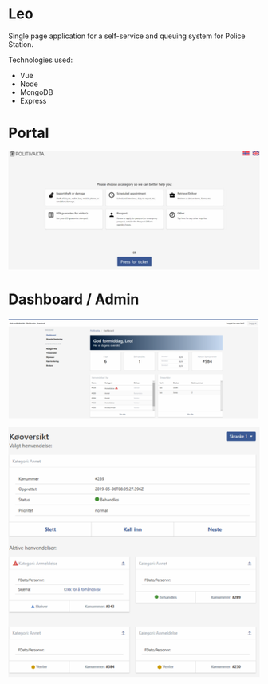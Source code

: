 # Leo
Single page application for a self-service and queuing system for Police Station. 

Technologies used: 
- Vue
- Node
- MongoDB
- Express


# Portal
![portal](./images/Screenshot%202021-04-19%20at%2016.05.41.png)

# Dashboard / Admin
![portal](./images/Screenshot%202021-04-19%20at%2016.06.59.png)

![portal](./images/Screenshot%202021-04-19%20at%2016.08.04.png)

